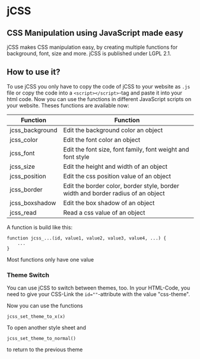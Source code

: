# jCSS
## CSS Manipulation using JavaScript made easy
jCSS makes CSS manipulation easy, by creating multiple functions for background, font, size and more.
jCSS is published under LGPL 2.1.
## How to use it?
To use jCSS you only have to copy the code of jCSS to your website as ``.js`` file or copy the code into a `<script></script>`-tag and paste it into your html code.
Now you can use the functions in different JavaScript scripts on your website. Theses functions are available now:

|Function|Function|
|-|-|
|jcss_background|Edit the background color an object|
|jcss_color|Edit the font color an object|
|jcss_font|Edit the font size, font family, font weight and font style|
|jcss_size|Edit the height and width of an object|
|jcss_position|Edit the css position value of an object|
|jcss_border|Edit the border color, border style, border width and border radius of an object|
|jcss_boxshadow|Edit the box shadow of an object|
|jcss_read|Read a css value of an object|

A function is build like this:
```
function jcss_...(id, value1, value2, value3, value4, ...) {
    ...
}
```
Most functions only have one value

### Theme Switch
You can use jCSS to switch between themes, too. In your HTML-Code, you need to give your CSS-Link the `id=""`-attribute with the value "css-theme".

Now you can use the functions
```
jcss_set_theme_to_x(x)
```
To open another style sheet
and
```
jcss_set_theme_to_normal()
```
to return to the previous theme